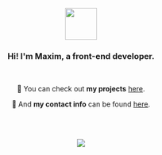 <div align="center">
  <p>
    <a href="https://xafiro.site">
      <img src="https://dl.dropboxusercontent.com/scl/fi/s8523suk0vkzwubz8js5r/xafiro.png?rlkey=lci3h25rmdtx4p2haq3pnq49o" width="64" />
    </a>
  </p>
  <h3>Hi! I'm Maxim, a front-end developer.</h3>
  <br>
  <p>🚀 You can check out <b>my projects</b> <a href="https://xafiro.site/projects">here</a>.</p>
  <p>💬 And <b>my contact info</b> can be found <a href="https://xafiro.site/socials">here</a>.</p>
  <br>
  <br>
  <p>
    <a href="https://github.com/anuraghazra/github-readme-stats">
      <img src="https://github-readme-stats.vercel.app/api/top-langs/?username=alt-xafiro&theme=nord&layout=donut&langs_count=20" href="https://xafiro.site/socials" />
    </a>
  </p>
</div>
